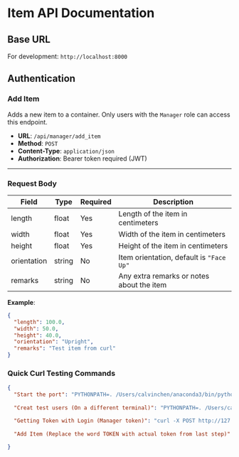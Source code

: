 # Item API Documentation

## Base URL

For development: `http://localhost:8000`

## Authentication

### Add Item

Adds a new item to a container. Only users with the `Manager` role can access this endpoint.

- **URL**: `/api/manager/add_item`
- **Method**: `POST`
- **Content-Type**: `application/json`
- **Authorization**: Bearer token required (JWT)

---

### Request Body

| Field        | Type     | Required | Description                                |
|--------------|----------|----------|--------------------------------------------|
| length       | float    | Yes      | Length of the item in centimeters          |
| width        | float    | Yes      | Width of the item in centimeters           |
| height       | float    | Yes      | Height of the item in centimeters          |
| orientation  | string   | No       | Item orientation, default is `"Face Up"`   |
| remarks      | string   | No       | Any extra remarks or notes about the item  |

**Example**:
```json
{
  "length": 100.0,
  "width": 50.0,
  "height": 40.0,
  "orientation": "Upright",
  "remarks": "Test item from curl"
}
```
### Quick Curl Testing Commands

```json
{
  "Start the port": "PYTHONPATH=. /Users/calvinchen/anaconda3/bin/python backend/wsgi.py",
  
  "Creat test users (On a different terminal)": "PYTHONPATH=. /Users/calvinchen/anaconda3/bin/python backend/create_test_users.py",

  "Getting Token with Login (Manager token)": "curl -X POST http://127.0.0.1:8000/api/auth/token   -H "Content-Type: application/json"   -d '{"username": "manager1", "password": "password123", "role": "Manager"}'",
  
  "Add Item (Replace the word TOKEN with actual token from last step)":"curl -X POST http://127.0.0.1:8000/api/manager/add_item   -H "Authorization: Bearer TOKEN"   -H "Content-Type: application/json"   -d '{"length": 100.0,"width": 50.0,"height": 40.0,"label": "Test 1"}'"

}
```


